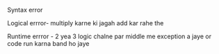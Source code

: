 Syntax error

Logical errror- multiply karne ki jagah add kar rahe the

Runtime errror - 2 yea 3 logic chalne par middle me exception a jaye or code run karna band ho jaye